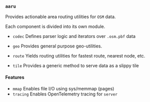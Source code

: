 ### `aaru`

Provides actionable area routing utilities for `OSM` data.

Each component is divided into its own module.

- `codec` 
  Defines parser logic and iterators over `.osm.pbf` data

- `geo` Provides general purpose geo-utilities.

- `route` Yields routing utilities for fastest route, nearest node, etc.

- `tile` Provides a generic method to serve data as a slippy tile


#### Features
- `mmap` Enables file I/O using sys/memmap (pages)
- `tracing` Enables OpenTelemetry tracing for `server`